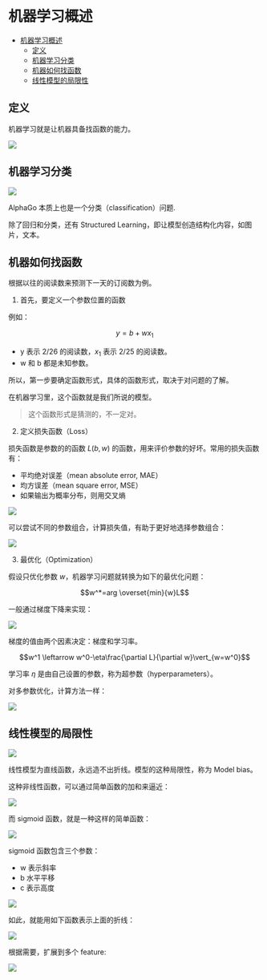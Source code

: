 # 机器学习概述

- [机器学习概述](#机器学习概述)
  - [定义](#定义)
  - [机器学习分类](#机器学习分类)
  - [机器如何找函数](#机器如何找函数)
  - [线性模型的局限性](#线性模型的局限性)

## 定义

机器学习就是让机器具备找函数的能力。

![](images/2022-08-10-16-29-36.png)

## 机器学习分类

![](images/2022-08-10-16-36-19.png)

AlphaGo 本质上也是一个分类（classification）问题.

除了回归和分类，还有 Structured Learning，即让模型创造结构化内容，如图片，文本。

## 机器如何找函数

根据以往的阅读数来预测下一天的订阅数为例。

1. 首先，要定义一个参数位置的函数

例如：

$$y=b+wx_1$$

- y 表示 2/26 的阅读数，$x_1$ 表示 2/25 的阅读数。
- w 和 b 都是未知参数。

所以，第一步要确定函数形式，具体的函数形式，取决于对问题的了解。

在机器学习里，这个函数就是我们所说的模型。

> 这个函数形式是猜测的，不一定对。

2. 定义损失函数（Loss）

损失函数是参数的的函数 $L(b,w)$ 的函数，用来评价参数的好坏。常用的损失函数有：

- 平均绝对误差（mean absolute error, MAE）
- 均方误差（mean square error, MSE）
- 如果输出为概率分布，则用交叉熵

![](images/2022-08-10-17-07-41.png)

可以尝试不同的参数组合，计算损失值，有助于更好地选择参数组合：

![](images/2022-08-10-17-14-41.png)

3. 最优化（Optimization）

假设只优化参数 $w$，机器学习问题就转换为如下的最优化问题：

$$w^*=arg \overset{min}{w}L$$

一般通过梯度下降来实现：

![](images/2022-08-10-17-28-17.png)

梯度的值由两个因素决定：梯度和学习率。

$$w^1 \leftarrow w^0-\eta\frac{\partial L}{\partial w}\vert_{w=w^0}$$

学习率 $\eta$ 是由自己设置的参数，称为超参数（hyperparameters）。

对多参数优化，计算方法一样：

![](images/2022-08-11-16-37-43.png)

## 线性模型的局限性

![](images/2022-08-11-17-17-52.png)

线性模型为直线函数，永远造不出折线。模型的这种局限性，称为 Model bias。

这种非线性函数，可以通过简单函数的加和来逼近：

![](images/2022-08-12-09-19-11.png)

而 sigmoid 函数，就是一种这样的简单函数：

![](images/2022-08-12-09-19-55.png)

sigmoid 函数包含三个参数：

- w 表示斜率
- b 水平平移
- c 表示高度

![](images/2022-08-12-09-30-31.png)

如此，就能用如下函数表示上面的折线：

![](images/2022-08-12-09-51-34.png)

根据需要，扩展到多个 feature:

![](images/2022-08-12-09-55-08.png)
